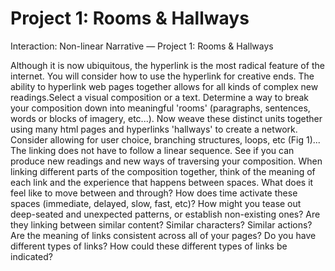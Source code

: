 # Project 1: Rooms & Hallways
Interaction: Non-linear Narrative — Project 1: Rooms &amp; Hallways

Although it is now ubiquitous, the hyperlink is the most radical feature of the internet. You will consider how to use the hyperlink for creative ends. The ability to hyperlink web pages together allows for all kinds of complex new readings.Select a visual composition or a text. Determine a way to break your composition down into meaningful 'rooms' (paragraphs, sentences, words or blocks of imagery, etc...). Now weave these distinct units together using many html pages and hyperlinks 'hallways' to create a network. Consider allowing for user choice, branching structures, loops, etc (Fig 1)... The linking does not have to follow a linear sequence. See if you can produce new readings and new ways of traversing your composition. When linking different parts of the composition together, think of the meaning of each link and the experience that happens between spaces. What does it feel like to move between and through? How does time activate these spaces (immediate, delayed, slow, fast, etc)? How might you tease out deep-seated and unexpected patterns, or establish non-existing ones? Are they linking between similar content? Similar characters? Similar actions? Are the meaning of links consistent across all of your pages? Do you have different types of links? How could these different types of links be indicated?
